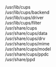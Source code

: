 /usr/lib/cups  
/usr/lib/cups/backend  
/usr/lib/cups/driver  
/usr/lib/cups/filter  
/usr/share/cups  
/usr/share/cups/data  
/usr/share/cups/drv  
/usr/share/cups/mime  
/usr/share/cups/model  
/usr/share/cups/ppdc  
/usr/share/ppd  
